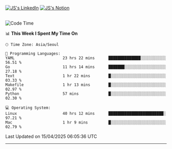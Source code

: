 
[![JS's LinkedIn](https://img.shields.io/badge/LinkedIn-blue?style=for-the-badge&logo=linkedin)](https://www.linkedin.com/in/jaeseung-lee-5a2a32139/) 
[![JS's Notion](https://img.shields.io/badge/Notion-black?style=for-the-badge&logo=notion)](https://bit.ly/ljswiki1) <br><br>
<!-- ![JS's GitHub stats](https://github-readme-stats-lemon-five.vercel.app/api?username=tkxkd0159&hide=contribs,prs,stars,issues&show_icons=true&theme=react&include_all_commits=true)   -->
<!-- ![Top Langs](https://github-readme-stats-lemon-five.vercel.app/api/top-langs/?username=tkxkd0159&layout=compact&hide=jupyter%20notebook,scss,html,css&langs_count=10)  -->


<!--START_SECTION:waka-->
![Code Time](http://img.shields.io/badge/Code%20Time-3%2C670%20hrs%2010%20mins-blue)

📊 **This Week I Spent My Time On** 

```text
🕑︎ Time Zone: Asia/Seoul

💬 Programming Languages: 
YAML                     23 hrs 22 mins      ██████████████░░░░░░░░░░░   56.51 % 
Go                       11 hrs 14 mins      ███████░░░░░░░░░░░░░░░░░░   27.18 % 
Text                     1 hr 22 mins        █░░░░░░░░░░░░░░░░░░░░░░░░   03.33 % 
Makefile                 1 hr 13 mins        █░░░░░░░░░░░░░░░░░░░░░░░░   02.97 % 
Python                   57 mins             █░░░░░░░░░░░░░░░░░░░░░░░░   02.30 % 

💻 Operating System: 
Linux                    40 hrs 12 mins      ████████████████████████░   97.21 % 
Mac                      1 hr 9 mins         █░░░░░░░░░░░░░░░░░░░░░░░░   02.79 % 
```


 Last Updated on 15/04/2025 06:05:36 UTC
<!--END_SECTION:waka-->

---
<!---
<a href="https://github.com/tkxkd0159/books">
  <img align="center" src="https://github-readme-stats-lemon-five.vercel.app/api/pin/?username=tkxkd0159&repo=books&theme=react" />
</a>
-->

<!---
- 🔭 I’m currently working on ...
- 🌱 I’m currently learning blockchain and distributed network
- 👯 I’m looking to collaborate on ...
- 🤔 I’m looking for help with ...
- 💬 Ask me about ...
- 📫 How to reach me: ...
- 😄 Pronouns: ...
- ⚡ Fun fact: ...
-->
